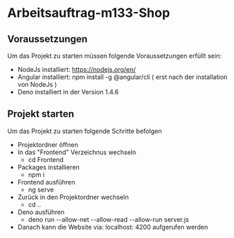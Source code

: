 # Arbeitsauftrag-m133-Shop

## Voraussetzungen
Um das Projekt zu starten müssen folgende Voraussetzungen erfüllt sein:
- NodeJs installiert: https://nodejs.org/en/
- Angular installiert: npm install -g @angular/cli ( erst nach der installation von NodeJs )
- Deno installiert in der Version 1.4.6
  
## Projekt starten
Um das Projekt zu starten folgende Schritte befolgen
- Projektordner öffnen
- In das "Frontend" Verzeichnus wechseln 
  - cd Frontend
- Packages installieren
  - npm i
- Frontend ausführen
  - ng serve
- Zurück in den Projektordner wechseln
  - cd ..
- Deno ausführen
  - deno run --allow-net --allow-read --allow-run server.js
- Danach kann die Website via: localhost: 4200 aufgerufen werden 
 
